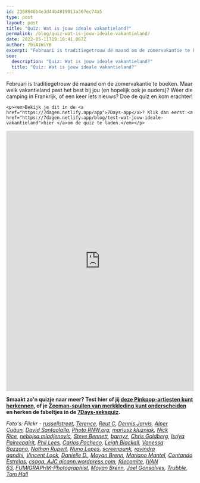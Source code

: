 ```yaml
---
id: 2368940b4e3d44b4819013a367ec74a5
type: post
layout: post
title: "Quiz: Wat is jouw ideale vakantieland?"
permalink: /blog/quiz-wat-is-jouw-ideale-vakantieland/
date: 2022-05-11T19:16:41.067Z
author: 7biA1WiYB
excerpt: "Februari is traditiegetrouw dé maand om de zomervakantie te boeken. Maar welk vakantieland past het best bij jou (en hopelijk ook je ouders)? Wéer die camping in Frankrijk, of een keer iets nieuws? Doe de quiz en kom erachter!  "
seo:
  description: "Quiz: Wat is jouw ideale vakantieland?"
  title: "Quiz: Wat is jouw ideale vakantieland?"
---
```

Februari is traditiegetrouw dé maand om de zomervakantie te boeken. Maar welk vakantieland past het best bij jou (en hopelijk ook je ouders)? Wéer die camping in Frankrijk, of een keer iets nieuws? Doe de quiz en kom erachter!  

    <p><em>Bekijk je dit in de <a href="https://7dagen.netlify.app/app">7Days-app</a>? Klik dan eerst <a href="https://7dagen.netlify.app/blog/test-wat-jouw-ideale-vakantieland">hier </a>om de quiz te laden.</em></p>
<iframe border="none" frameborder="0" height="700px" id="quizWidget-165976" src="https://app.qzzr.com/quiz/165976/widget" width="100%"></iframe><p><strong>Smaakt zo'n quizje naar meer? Test hier of jij <a href="https://7dagen.netlify.app/quiz/quiz-herken-jij-de-pinkpop-artiest">deze Pinkpop-artiesten kunt herkennen</a>, of je <a href="https://7dagen.netlify.app/quiz/quiz-dit-zeeman-merkkleding">Zeeman-spullen van merkkleding kunt onderscheiden</a> en herken de fabeltjes in de <a href="https://7dagen.netlify.app/lifestyle-quiz/feiten-fabels-doe-de-seksquiz">7Days-seksquiz</a>.</strong></p>
<p><em>Foto's: Flickr - <a href="https://www.flickr.com/photos/russellstreet/9169946371/in/photolist-eYjnzD-9CEBSM-mwd4w-noKBT3-6wNmwj-e12ACo-ggECUZ-9CHwYG-aHaSgZ-K9Wgo-j7psv-e4QXnM-bocoS8-3Ga25T-6sX9Rg-8RVtru-5y8q5-bBa29T-dChrZd-5D587-aPWMFp-aZFaXi-23S7N-5TdJat-9Sdzq2-nqvTcm-7SNvWq-afXrkv-nqRfEW-e5cKwy-41yQ4-9jm5Wa-5y8pX-aj7Xij-MhLH-4oaCjE-HYja3-4ptCBR-aAQJsi-aPWMve-yMWMb-kqXdxV-bof94C-noKFTh-9FSQBM-7MMSQ-2xcts-9SgsaC-a9oB34-8pvHF1" target="_blank">russellstreet</a>, <a href="https://www.flickr.com/photos/subtle_devices/508969082/" target="_blank">Terence</a>, <a href="https://www.flickr.com/photos/reutc/2478521407/in/photolist-4M254H" target="_blank">Reut C</a>, <a href="https://www.flickr.com/photos/archer10/16040044746/in/photolist-qrpqtC-qJQZLJ-p17EtS-pC7g5C-oKVXbr-dznyua-34rAQP-pga6n7-qcKpGh-35QXcp-pW3cRk-2PNNUZ-qEXr6r-pTB7HC-pzGghJ-p1FdtJ-rdiLUo-qcfx22-pZwbPB-qsu6uH-p8ZWWw-gcLXDf-nZkrtf-axhA7m-v8SiV6-hyKiq8-fHsXw3-piTjFV-oKUSvd-oThtCS-oEWH8E-qYJ8nn-p3GLAT-paJUQQ-pztT5R-oEWp1N-oEWjZw-dKwycR-qgSpKA-oL8wUD-dhrobh-qGC9Wj-o8ugQU-4a1ZqV-dAJcTc-bw35xr-oU4kUu-pDRPCE-pauMLX-pxFyeN" target="_blank">Dennis Jarvis</a>, <a href="https://www.flickr.com/photos/alper/14682388952/in/photolist-onr5H7-9xmJ9d-7mAKXG-iikGf-zriaUn-64fJ5d-nSfLK-etHhvQ-8hN4rV-94mwni-494D-2aBu25-5grFsj-4UD8hi-dTgYfS-5eMHmL-9cbfaU-5cZaXG-613X95-JWK3J-4UD8gp-K3uHu-bhE8az-o5xHCE-ftFzsF-4xZZBV-3k1tvZ-4WKGWj-q39ezT-9xmJby-58DMUi-2Sro9-6GJVGd-evM5sh-848dMz-3tLSo-9a84q4-bnmSNw-7ZsydK-5dngXb-aiGiQi-f8xBri-7Zsy5D-4QmSUm-4UHkWY-4BTjah-865oeA-61W35u-6Rs5BU-cLPyV" target="_blank">Alper Çuğun</a>, <a href="https://www.flickr.com/photos/alper/14682388952/in/photolist-onr5H7-9xmJ9d-7mAKXG-iikGf-zriaUn-64fJ5d-nSfLK-etHhvQ-8hN4rV-94mwni-494D-2aBu25-5grFsj-4UD8hi-dTgYfS-5eMHmL-9cbfaU-5cZaXG-613X95-JWK3J-4UD8gp-K3uHu-bhE8az-o5xHCE-ftFzsF-4xZZBV-3k1tvZ-4WKGWj-q39ezT-9xmJby-58DMUi-2Sro9-6GJVGd-evM5sh-848dMz-3tLSo-9a84q4-bnmSNw-7ZsydK-5dngXb-aiGiQi-f8xBri-7Zsy5D-4QmSUm-4UHkWY-4BTjah-865oeA-61W35u-6Rs5BU-cLPyV" target="_blank">David Santaolalla</a>, <a href="https://www.flickr.com/photos/alper/14682388952/in/photolist-onr5H7-9xmJ9d-7mAKXG-iikGf-zriaUn-64fJ5d-nSfLK-etHhvQ-8hN4rV-94mwni-494D-2aBu25-5grFsj-4UD8hi-dTgYfS-5eMHmL-9cbfaU-5cZaXG-613X95-JWK3J-4UD8gp-K3uHu-bhE8az-o5xHCE-ftFzsF-4xZZBV-3k1tvZ-4WKGWj-q39ezT-9xmJby-58DMUi-2Sro9-6GJVGd-evM5sh-848dMz-3tLSo-9a84q4-bnmSNw-7ZsydK-5dngXb-aiGiQi-f8xBri-7Zsy5D-4QmSUm-4UHkWY-4BTjah-865oeA-61W35u-6Rs5BU-cLPyV" target="_blank">Photo RNW.org</a>, <a href="https://www.flickr.com/photos/39997856@N03/16231296096/in/photolist-qJiCQG-m7TEEw-pikHPr-8CXVgm-kXdVt2-8KsKNt-og5918-pepJnS-pqh3HK-AsSVuV-j3i3qz-BciLdk-p2BLcq-caDmhw-AhfZxh-ABoxbH-nEAqQR-5uvJgN-qnwDGw-6xygY-4Vicaz-eQH1F4-qW3i8P-owxQpq-ooEAUs-ohu298-tYQbHR-62itUu-q7FxLt-q8hRnm-bRf5i2-dC2bF3-oNLiRc-e6k1z7-sbWJro-e16XdE-s69f5w-Bj2XwN-9eHF9L-oRqpRX-62VTK-p5rkea-kT8jNd-AEQBG5-pU4VJW-pTQS5U-cQcMZh-qtvgQi-9NvogC-oxyuoA" target="_blank">marlusz kluzniak</a>, <a href="https://www.flickr.com/photos/capuchinoking/23644501732/in/photolist-C2ofAY-rMD1a5-x2wZVQ-bWKRW9-CTqDWQ-5XsSKv-vxszm4-zUEg8t-D4FFef-r4s9z8-9aNhra-xR7v31-siQmZf-iNP7VF-qUu7SZ-zXikvW-sbCoeM-mwa3FN-bNEG9P-e2DGs6-byVYjK-en4jCQ-h3MfoW-3RbWwn-34BpsS-sCpvM-eRY6ZM-877Zkd-aBvyK9-pxjKGM-9uDFW6-z8SbFL-6SmBWz-9eU4Ea-38bjSj-4dkwgM-s4VfbW-9sKnqX-AkFYK4-kfTSEp-th4ZsF-eXiUeg-ohoN9A-sPBjPN-5T5WYf-aUPTBP-7xAuAA-DXmoK-56LsfS-4xAUtv" target="_blank">Nick Rice</a>, <a href="https://www.flickr.com/photos/capuchinoking/23644501732/in/photolist-C2ofAY-rMD1a5-x2wZVQ-bWKRW9-CTqDWQ-5XsSKv-vxszm4-zUEg8t-D4FFef-r4s9z8-9aNhra-xR7v31-siQmZf-iNP7VF-qUu7SZ-zXikvW-sbCoeM-mwa3FN-bNEG9P-e2DGs6-byVYjK-en4jCQ-h3MfoW-3RbWwn-34BpsS-sCpvM-eRY6ZM-877Zkd-aBvyK9-pxjKGM-9uDFW6-z8SbFL-6SmBWz-9eU4Ea-38bjSj-4dkwgM-s4VfbW-9sKnqX-AkFYK4-kfTSEp-th4ZsF-eXiUeg-ohoN9A-sPBjPN-5T5WYf-aUPTBP-7xAuAA-DXmoK-56LsfS-4xAUtv" target="_blank">nebojsa mladjenovic</a>, <a href="https://www.flickr.com/photos/63439615@N00/14779338992/in/photolist-e142Fz-dUV8qa-dUV8pR-64FBBp-e1427X-e19Hwu-e19H1b-e142we-e19Hib-e142an-e19Hrh-e19Hq9-85Wp25-xg72gC-wASz7F-ovPBW9-wgLFUh-w2trU3-wgLDE7-wj63Tc-w2AqrF-w2tqYf-w2tsQy-wjwWpz-w2Av58-vn4XpC-vndLZk-wgLEpo-wgLKEd-w2twhd-w2txNs-w2ArwX-vndGui-oex8yu-w2Ar9c-vn4Wv3-vn4W5d-vn4Zq1-vndHQ4-wjwZaK-ovZWMJ-oxMz6k-oex8Ld-otZSQb-ow2MUn-ovKAfZ-ovZYzw-oewNV9-oexRya-oex43X" target="_blank">Steve Bennett</a>, <a href="https://www.flickr.com/photos/75487768@N04/14086664437/in/photolist-nsMQyM-fvVRpM-pLGUw8-pAQ6oh-nM4vbe-fvVSdn-diMRv6-7SyszP-drtH69-9Z4Hhc-dfR2RD-dnvi6C-CCNtbx-cMTtyb-eMtfeF-ietvt7-diMPnU-dfR6To-nan1PH-djwrAp-o1Sb95-poZ3bj-o88fXi-eKkJPx-bRojhp-2TVExU-r1KUQP-qJbm5o-qYsL4Y-g3ejSp-obZqYm-pC8635-pmmR4g-eiyPMC-BQn3mM-n93Lgj-nan35P-qD4HYR-phBkbV-o6zEAS-fDahbS-o65Svb-ehyR3K-pe2cpX-dNn63g-fQM1hS-k6Q8bZ-fQzGfx-qYsYaS-CKxHes" target="_blank">barnyz</a>, <a href="https://www.flickr.com/photos/75487768@N04/17056713667/in/photolist-rZf7J8-saD7q5-owuKxS-xHqCbb-rutxxw-scW13P-BwCotj-xh79Gf-oB1es7-s35MSU-s1YLwd-pCSt4K-rMn7WT-xnRiRY-qVSqtS-v22axW-xda5G2-qThDud-wou9zR-riCzRS-p39arT-oER8iP-rCLRu2-rq9AC2-r1rkfo-q97CaB-o7UZWi-qhALa3-pxjKGM-CCToun-7XbHnC-pMPAnz-sg3nW1-pp2pX4-s9artP-j7aMfB-xHZwhq-37qKLd-qHBfXZ-5qGe6x-dUTQe4-pMVY41-dPfQQ9-KjMkL-iFbQKE-ntFFXZ-7i7p59-qvoTgE-pKnL7G-9DUStq" target="_blank">Chris Goldberg</a>, <a href="https://www.flickr.com/photos/isriya/2929928312/in/photolist-5sUDBo-47BcM-9b7b1g-8dHRbh-8orrwy-9gRayU-rXv2b-teMMB-7pD2nj-5pojjt-7v83EM-8LvGgf-6pqEU8-cwLQjh-4dwHHk-tqqQi-4NCxqW-bkHBwm-bK2P-29LKSc-5Q77CQ-5sFatF-etwaR-3FxqD-2hb8Tb-qpJTSc-2PQUM9-4kwRnu-t1hjMv-rFH1ph-hENU-oKb3YX-tVg4S-baNVVk-56StY3-dpRtua-aJ6C3-dpRCZC-aoqJRv-6wh5fr-9JS6MX-5nyDoH-dpRton-hom2NK-9rwNM8-pbF9cd-9V92xX-az8a2X-7Aeh6Y-8L75Wj" target="_blank">Isriya Paireepairit</a>, <a href="https://www.flickr.com/photos/lastappetite/2346779224/in/photolist-4znRGL-9UhtDj-3JkHSG-ge3qfq-9UhtNh-aVLzQP-vFuBPX-77wKtX-9B479T-8trFit-6iQtsi-7x9C8k-bDCqSD-dfixJ2-b5bLJv-7fndwY-3JkAUG-8tuGB5-76gxJY-DMUJw-4ZNN4b-aniLa8-9E89mQ-aZF24B-k1ErbP-9fSkU3-5ETBAQ-9fPfA8-4kNvzw-8vwzii-ahUCm5-85RaAR-3fbGKc-8XSoLX-66g9xn-pBDdML-9fSkUU-nEdWBY-5Wwu6N-5Wsdop-k26Rho-amiLcS-6PW4Ei-8nS7rG-aZF2c4-pAGFsP-aZGpMa-aZGpCr-hHzik6-qbqaFz" target="_blank">Phil Lees</a>, <a href="https://www.flickr.com/photos/carlos-pacheco/8700259504/in/photolist-efP73d-6bE7zj-nU37jU-o93889-4MhsXm-oL5vHW-hpvKXu-dkRzx2-btcZyb-nKrPyy-9Da77r-hx74Q3-fkea7w-hvJvsW-nbZtSR-eTxEuE-nwyPti-a3A3xQ-chUf4b-GjM7-pqoAez-8WVaua-5UzqVG-gcgnu3-fN4N11-g6pEG6-7nH4vH-jdnp6-saC6wP-nTK99w-bw27gU-248YEx-hpvHdm-arM7Ts-3XjQbs-aFcf6T-8tjrSx-hx6h3H-fGjUEm-ruC7Tx-draqYj-eayB9M-srgmoj-wZMGz6-mpQUnA-6naPQn-6iLoPp-dbGbB5-qpb95V-ebgXK2" target="_blank">Carlos Pacheco</a>, <a href="https://www.flickr.com/photos/leighblackall/59675870/in/photolist-6gRyj-8FPZHN-6EBtud-pea9q7-cz6sCd-dTJHQ1-oHJrXH-oWHRA8-8xf9s-5hWN8h-nQSz6-5Hp6dS-57VWuk-3hT2c8-dR2R1H-5Gm38m-5LvFRe-AaUQv-9jKRr-iPJGD-rbkmuG-7seyZg-8SW2U4-4aEKaQ-4uTSkj-7ppFoN-dR8pkd-i6v1h-ppETfR-aFbeS6-6fxXNt-ws2rb-3WMTt-5Q12q-6f9WNN-6g77cP-3UHFid-dyXhba-3PrE4x-6rtF3T-neX2RQ-fckP5-bSXoHK-7JSdh9-77dDuB-61RLXP-4HWsqf-9ZAq7j-e4WqCM-637xc" target="_blank">Leigh Blackall</a>, <a href="https://www.flickr.com/photos/violet96/14034229474/in/photolist-noa6tG-ad2EaD-4i9xYE-nm5kLJ-4i9CkY-4i9BR7-4i5qmK-9VDYaA-4i5qFF-4i5rCp-eZGF1r-4i9yNN-4BRnzA-4i5uBe-4i9CRS-idiTLM-rtukTx-bEe8FH-sqgkVk-5PpAmM-c9Xg-bAoKuQ-em8v2b-em8qhE-em2E5k-em3wXT-4i5tRp-4i9zyQ-4i5ti2-4i9Dmb-4i9Ak3-4i5rqg-4i5s7F-sq8DpL-4i9A4u-4i9yuC-4i5uQv-dGMEvH-ehFooW-6H2rTD-em8qAq-em8qr1-7GLzhX-em8qf3-em8qm5-em8qtJ-em8qvs-9vStTZ-6vbzGb-4e1Cht" target="_blank">Vanessa Bazzano</a>, <a href="https://www.flickr.com/photos/nathaninsandiego/14401486574/in/photolist-nWBodE-RgebN-aLvXqR-dJGGZQ-nWk3yr-BJDASe-vFCrhA-4nm8om-doPRLS-rLyb7Y-eEgpBc-66DFiF-s66yBV-ep2etH-2iPoqQ-9QrqVX-BrbKQk-xp5mFW-3nFmNM-742ycb-6sY2Mf-nBQriz-9CsZN3-9C8jE6-AbV2Xf-9QrqZP-9AXLt4-9QrrJr-5vBmxe-oeDTao-dfvqf6-o1wBLm-e4mG7-9HNT3E-jwMKVB-AB34G-7PqU6o-B8YVh-gXthzJ-9KP3J7-zuekW-8NeqFU-rFBB5s-9Kdq5P-9HBZVd-2gp4aw-dn9YC2-y4dWVm-gMjK4A-8Nrcug" target="_blank">Nathan Rupert</a>, <a href="https://www.flickr.com/photos/scrubs/2908255914/in/photolist-5qZzam-pmGMC-8ErEfG-dd6g4k-8EovEP-3tAg3y-aum44z-dgaKQ9-8H1Abs-avHZB3-3aJ5N6-95kSzk-5q5y5z-givJSE-dCwZAu-drNzK5-aoUKaR-giw9fb-3jFio6-dfGL8f-dgaNU1-5MC437-djwnjH-5q9YQ7-5rp8VM-givoCv-dgb4dH-giw1AH-7H9283-HuDKG-78noCq-3jxJgB-oZv23x-dgbcBu-givDe5-5roYPT-giw3RL-8JEePh-5paBBa-givmqV-oJNyQ-5rtos3-giwwkR-8Eby5c-dgbca3-dgbcpg-5rpa6g-dgbd1d-dgb8tR-pgHbvp" target="_blank">Nuno Lopes</a>, <a href="https://www.flickr.com/photos/screenpunk/3711793279/in/photolist-6DZUPR-68wD1D-dnVP64-7pmhxc-q6hKZg-dgjgLF-5oqaAy-5Mvbdg-6nq1Xv-8EXQtg-dBhES7-7Thffb-5V2f2L-5okUag-6b2NHS-5oRU26-5npNPd-5npNMU-5xrvHU-5Muqrk-84GoRa-5oRU8M-8cpMPB-5oRUw6-54XxGz-5oRUzv-5MuM6k-bz6p9Y-cjVSEU-84GoQv-5pkVXu-5oWaQL-8DJftx-5yUnY5-gChob9-5oRTPX-5Rrym4-5Mv6CB-i6bDuM-5B1PuE-g1PdAx-5ebE1E-4RDUFY-5oRUxt-jiuKrc-5Mv6Cn-68wD24-dfYsgM-6bdhqz-5yUnRG" target="_blank">screenpunk</a>, <a href="https://www.flickr.com/photos/gandhiji40/399633119/in/photolist-Bje1c-bzwBkQ-58QYBY-6vgpqN-7K4KPS-gR4k2w-hxtknH-dPDw7U-6zPEDM-aqvnTd-ogv2px-4bTYTP-5xZtwv-5y4SyC-5cNF86-aYBYHp-5y4SvN-9M2yHi-4UWYTc-nQmYPo-7yVx7r-nBNyqR-8x9Bmz-56WjFR-dNwg1y-bKhygr-4DMDx-3wBxSp-wRf4Z-5xZtcZ-g3b8Ro-5JbEuW-8N1k5f-5uW3sL-48LBWi-6jjtaa-cw5gqw-5pd3jm-2B2Xo-8ecG1p-dHbHsS-5y4Sfj-92ypbt-6yqAiL-6rXiSu-g3bL8v-dPDvGY-5qF3c-9M5mHW-8CtT4d" target="_blank">ravindra gandhi</a>, <a href="https://www.flickr.com/photos/27630470@N03/4114302348/in/photolist-7gySKo-5dsooe-8j6kk7-dnXX3d-9JeXia-2rAQt5-9n5q5f-ocmMps-89cgxH-AaxTfQ-mYS9V-7BFQMu-ChBVYY-6efCyS-VHZuD-5QkdVa-3jSEre-8zGumA-2hxkCP-7S1kQC-efdHmG-5nGg7x-9RiKdi-8ZtzNS-3GrFJ8-eVzGm6-7h2QvH-9tTHJw-2AdBzQ-4CiQm1-4vAZ2K-6ZD5vP-5ynsLX-4ca9WC-5sTAPv-7iyNgY-6k8KPB-7S12B5-3kxux-8drKv-7RX5tH-SEL7B-bpu2FX-8cEa64-ENmUc-7BMMUD-dDrT7-94vppF-bbMCVt-7RWXAr" target="_blank">Vincent Lock</a>, <a href="https://www.flickr.com/photos/leballonviolet/3454264496/in/photolist-6gf1uq-b89Tct-doezsG-7REEaQ-6weqvG-69Mprf-aJhL2X-69Hgw4-69Msss-69HawD-69HkFB-9WNEVs-69MuwJ-8vMKFs-b8atTP-69HdsZ-69Mouy-aui9vp-6mrTfH-aukP1C-Nc5rf-5Vnwvk-2dV4J7-aJhPrx-cKk3Tm-cJUc6h-6hyZiX-6UnQ5B-cFvpb7-aJhN4n-b8a6w6-5Q9zyS-7nMVyb-732oob-cDUYyy-cDUZiQ-aJhR4a-aJi6x6-b8aena-b8axhe-4WVLyk-6p7RoK-cFvnUN-aJhWag-a8JJ71-dt8CAE-pWtk3-7mYFob-4tp4Gc-4Hpxm7" target="_blank">Danielle D.</a>, <a href="https://www.flickr.com/photos/aigle_dore/5086330301/in/photolist-8KsLN2-8KsKRD-5hbcZR-dpecdL-5DUuFo-dQFspx-xvp6GY-paXc6t-dq3xPY-dq1NkD-A6uCZu-dpqGRo-xoFRXw-doR9gR-dhX5Uh-dimuYB-dih1BA-dhiP6g-dhiTCh-dhX7nP-dh4PPQ-CnSvYL-dhzhGV-dhzWvd-dhA5D7-cNUx5W-cgUhbN-diXH9F-dJMTaV-diQRwP-dygsBL-dCgkKP-dpxvxv-dB6ZSU-dAYvRK-diAVqs-dB97Nx-dM6nJf-dhX3QF-dh4NK5-dhX489-dh4ScV-dhzbrF-dAPNxF-8d3Mvu-dBbBmz-dCKcn6-dCdXdN-y8fzhJ-dMbybT" target="_blank">Moyan Brenn</a>, <a href="https://www.flickr.com/photos/mariano-mantel/15450276257/in/photolist-pxhGRp-9yYo7Y-3chrHG-BUShhw-4i6exk-axhDU5-qFxPj5-p432Q-rRd5cJ-hGnBzx-q2UUMM-qXT1hL-qbGwRU-aAatVR-piCSRp-79FFnD-6CBDcj-8vnvqB-q75xun-iezKLa-pLNgxG-aChrdf-cYiAR5-pNbLrc-BuKcJH-peBP1V-6BUfSF-q8WSWi-aAQnG5-nDMsAg-pnMRDp-7pNuEL-iAptgc-AGtiKy-q25W96-5c1NXw-7q9EHs-d7uPCL-y3Nhcv-5bWXau-3ES7tZ-y48uJ1-fBqzRG-oHEqwZ-fdg2XD-bJbLA4-c3ohxY-gBp8x4-fdvkwd-dQ6tXU" target="_blank">Mariano Mantel</a>, <a href="https://www.flickr.com/photos/elentir/14399913416/in/photolist-nWtjzf-6iiC66-9o5tuj-7RVK1M-8xWtmw-afusdm-hvg5V5-244PZz-5m4aqw-8vC2A8-nFe2Ek-eo8ddX-djxR6x-cxoQJQ-aRAEjz-5jUX1g-4AQko2-grgCP6-aBSRFh-4cDcdo-a8QDaL-bjTC9d-7gq6UT-tBzHAq-orTCE8-vHXbU-2FF2pw-oqHdwJ-8K5a2A-2HYmyp-92whjr-djxSdQ-9sDHiQ-ojtxa8-psQe4R-6kaMus-4Qqtb5-5aucvv-6rPv8v-GgPCb-cd2dHA-8hLyNB-5d87MW-davduH-84qA56-ftE49k-f8RJEm-8g59su-6s4zwn-pK2bHV" target="_blank">Contando Estrelas</a>, <a href="https://www.flickr.com/photos/csaga/9451303613/in/photolist-fpbphz-9Y3Gao-5HPHT7-a2jAAH-avhY1c-84pXso-7KyMSp-5QBUgS-cRJ3DU-ayh4ZY-cFdGJs-ceXEu1-7zZdeP-2HMJng-cZRPJ1-dkuF9c-8g538L-7QeeTV-nAMDh-ayZsdw-6Zvzhq-fpLGze-f86vLP-8Mdch1-nwoD3A-bcC2oT-6Y6Vc8-6owGnC-2rTZMm-bUp4KZ-xWJbe-cfYd8E-jFwrk-9CYVTJ-p38Emi-atYcGb-2cAvRD-5Xkdgk-oCRbAT-a4z75r-d53uWf-9nsF52-52S5kv-bUp3ct-fnAcx8-nD7dLE-cRJ3TC-7J3cBF-7VWCLB-f8RJEm" target="_blank">csaga, </a><a href="https://www.flickr.com/photos/ajc1/484658162/in/photolist-JPZZd-p9CePB-5ScFpF-6eG3ZG-7PXrLF-dxdqGV-4hSmvU-AEphi-xwkxV-pCwzhH-dsNbc7-jv2NM-5SmgnA-6moT4Y-dFYpst-qSeXMm-5sWTeS-oCLzGJ-ncBWtg-6X6S2h-koRVes-7JxW5J-892Ktr-o61wpb-pagvYa-9JfhKg-p8ttgj-KgRhi-oXrAY6-5Rnpt7-ecAka-5EKg2N-bZCVc1-4LAhzz-8vDJ91-5wSL9-nihKGb-nihK9h-52uH9C-gpNzdi-73iMMj-n418u-8vrdBo-oXrEv6-khZRy-oZGBdv-e9BnL7-qK2X8f-nASpG-35pFdY" target="_blank">AJC ajcann.wordpress.com</a>, <a href="https://www.flickr.com/photos/fdecomite/7664383982/in/photolist-cFgYkq-cegkYG-cNgScb-6W6Yr5-6W2WHa-cegkLh-a5iDfE-7A3tgC-cFgX9m-dB6fr9-cFgTjs-6sbf6R-4wqaVY-7h491u-7gZayp-9BUhz6-7h495o-cFgNwb-8PXXgi-cFgS5j-4R7DgH-8fMrKp-cFgUPy-eENwcy-rHUuvT-7qSYzp-33x1kE-Bx8u6-3ih2x8-JKcBy-ac38uk-2fGU1S-73p7BZ-4JLJrG-8q6p7f-9s3LwQ-cFgHX3-cFgVZw-9WPBoU-4RbRCu-cFgD6L-cFgEj1-cYxPYf-95q6Jn-qzEM1c-JKcz7-mAPUrj-7RtHNC-u2wtF-a7PX3H" target="_blank">fdecomite</a>, <a href="https://www.flickr.com/photos/ivan1311/13306497005/in/photolist-mgRgYa-aQSoW6-4KVLcf-qyL961-qyxbH1-4nJrC7-freuBf-fqZdmk-anJBe9-nMhhuH-knyjTn-4REYwc-4KVBb9-4KVLP5-nf4FSP-9eR2WS-3rprz-YErSd-vn68a-73uviD-5Mh6Um-88wfjF-4KVNy5-o2JgtW-4KRsFR-4KVBuf-8sV2fr-kigx8-4KRjTn-oxgE2v-5Mh6Sy-5Mh6Bo-93uvsg-5Mh7jW-o4jw8E-boQVmg-5Mh6Gs-qx4TFX-6zuehJ-zDveF-4nACMC-4nvYjH-5Mh6NN-dVWurC-5Kkiv2-4KRv7e-ad2cKn-bAZkb7-fTmS7S-f8F1uG" target="_blank">IVAN 63</a>, <a href="https://www.flickr.com/photos/fumigraphik/16104133025/" target="_blank">FUMIGRAPHIK-Photographist</a>, <a href="https://www.flickr.com/photos/aigle_dore/2781324937/in/photolist-5eM21e-8YUY8j-CqgtvK-k7jSV7-gjnuMW-wKHXyN-8YVabu-8YUYHs-eTwPXC-5eRnoy-9jomJB-baAxAx-cYruV9-eRBweR-8YRU4e-Bd6ve8-8NFRCb-Aw2Yh5-8N92s6-hJq2Ln-AkPCs5-hHdDLu-7kwhhu-oxD4oU-a9vbZd-io2ZHj-uKX5W7-fVT6TK-b68JJv-4QoVpg-cMPC9q-8YRUuZ-8YUWaE-nUXXN8-dWfai3-bybNPc-4nkBM8-4AVFBX-aYhs7M-2MjSCb-4nB95u-io3Dfc-8YUZW9-rUXfpu-uBMeFq-cKnRDw-CoLUPZ-gMsFL4-cNEk2C-eDXsYH" target="_blank">Moyan Brenn</a>, <a href="https://www.flickr.com/photos/47664374@N00/19834021306/in/photolist-wdExwA-bUA2B3-4VBXH4-fj8UHj-Sxme-bUzv3S-6BtEUA-bUASQL-63pDJS-4WDQWJ-bUzy7W-fiSNUr-aQST8r-7eCcxJ-7wieyz-5EnvaA-57Busa-dEbh6Z-o2gEa5-7pZWbu-5LQ2vA-fECwNM-93WUNr-8dF9or-5qGurv-2hRwet-2hWAuS-5ma2Ca-2hVURm-bdLt6B-mcLrq-ad261i-46Fs22-2hMDHP-cjJQM-7eCcs3-t7MEG-f2ZRS-7xQa9w-9rd3z2-6QmgKr-33VPG8-7Yht8G-2C7ugS-7MnxVp-aerw8n-9mricr-5baQAt-FMoEW-2hWvsh" target="_blank">Joel Gonsalves</a>, <a href="https://www.flickr.com/photos/trubble_pics/2576512174/in/photolist-4VFiiG-5bf8SJ-fj8QNJ-4gg6sK-75DVQP-8YY1iU-75HioW-bUA42m-7tG5b1-fj8PMd-g9nfT-4VBW1i-7" target="_blank">Trubble</a>, <a href="https://www.flickr.com/photos/tom_hall_nz/15613249585/in/photolist-pMFZ9n-bniY7P-hnuNnp-hnvhBS-bpQM4p-hagyS5-bnJD1x-bnj5Fr-bnj3uK-bs7RNF-bs7NH4-r8iJ1P-bs7Gox-qTjjbc-DMAkpi-bs7Ma4-8Hn2iT-eSCNgU-CZMkGa-daRFoT-4mi1Xx-4mi1Jz-bpQPnv-pd2tRn-fhxLFA-diZdbg-cfwA61-bcNqUn-4mn5Cj-cXrcqd-n2n3XH-4QVeuU-8biXXz-nLVFM5-bFKPL-7wxDTg-qTSF27-4JZzDt-57p7HD-oLdcmk-rbsKBc-a1Ez4m-64Tu2m-cXcNTN-fLwibT-3hAc8k-2orKcY-cnsuG5-6G7FhM-p1SL96" target="_blank">Tom Hall</a></em></p>  
